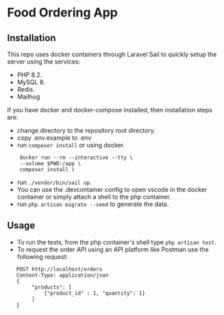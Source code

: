 # Food Ordering App

## Installation

This repo uses docker containers through Laravel Sail to quickly setup the server using the services:
- PHP 8.2.
- MySQL 8.
- Redis.
- Mailhog

If you have docker and docker-compose installed, then installation steps are:
- change directory to the repository root directory.
- copy .env.example to .env
- run `composer install` or using docker.
```
    docker run --rm --interactive --tty \
    --volume $PWD:/app \
    composer install )
```
- run `./vendor/bin/sail up`.
- You can use the .devcontainer config to open vscode in the docker container or simply attach a shell to the php container.
- run `php artisan migrate --seed` to generate the data.

## Usage

- To run the tests, from the php container's shell type `php artisan test`.
- To request the order API using an API platform like Postman use the following request:
```http
   POST http://localhost/orders
   Content-Type: application/json
   {
        "products": [
            {"product_id" : 1, "quantity": 1}
        ]
   }
```
